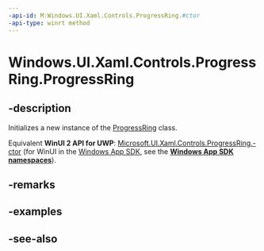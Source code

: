 ```yaml
---
-api-id: M:Windows.UI.Xaml.Controls.ProgressRing.#ctor
-api-type: winrt method
---
```


<!-- Method syntax
public ProgressRing()
-->

# Windows.UI.Xaml.Controls.ProgressRing.ProgressRing

## -description
Initializes a new instance of the [ProgressRing](progressring.md) class.

Equivalent **WinUI 2 API for UWP**: [Microsoft.UI.Xaml.Controls.ProgressRing.-ctor](/windows/winui/api/microsoft.ui.xaml.controls.progressring.-ctor) (for WinUI in the [Windows App SDK](/windows/apps/windows-app-sdk/), see the **[Windows App SDK namespaces](/windows/windows-app-sdk/api/winrt/)**).

## -remarks

## -examples

## -see-also
